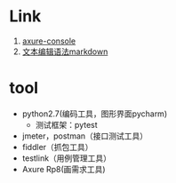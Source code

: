 # Link

1. [axure-console](https://hi6ndg.axshare.com)
2. [文本编辑语法markdown](https://guides.github.com/features/mastering-markdown/)

# tool

* python2.7(编码工具，图形界面pycharm)
    * 测试框架：pytest
* jmeter，postman（接口测试工具）
* fiddler（抓包工具）
* testlink（用例管理工具）
* Axure Rp8(画需求工具)

